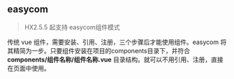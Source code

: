 ## easycom

>  HX2.5.5 起支持 easycom组件模式

传统 vue 组件，需要安装、引用、注册，三个步骤后才能使用组件。easycom 将其精简为一步。只要组件安装在项目的components目录下，并符合 **components/组件名称/组件名称.vue** 目录结构。就可以不用引用、注册，直接在页面中使用。











